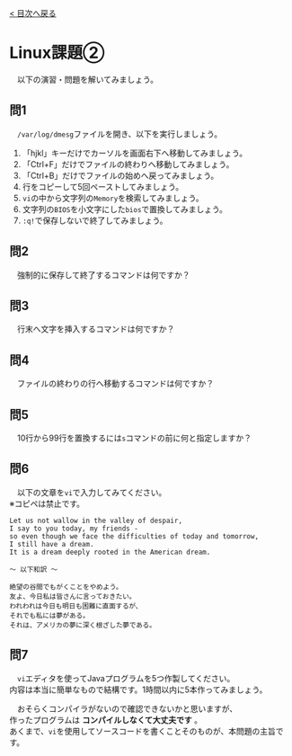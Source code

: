 [< 目次へ戻る](README.md#目次)

# Linux課題②
　以下の演習・問題を解いてみましょう。  


## 問1
　`/var/log/dmesg`ファイルを開き、以下を実行しましょう。  
1. 「hjkl」キーだけでカーソルを画面右下へ移動してみましょう。  
2. 「Ctrl+F」だけでファイルの終わりへ移動してみましょう。  
3. 「Ctrl+B」だけでファイルの始めへ戻ってみましょう。  
4. 行をコピーして5回ペーストしてみましょう。  
5. `vi`の中から文字列の`Memory`を検索してみましょう。  
6. 文字列の`BIOS`を小文字にした`bios`で置換してみましょう。  
7. `:q!`で保存しないで終了してみましょう。  


## 問2
　強制的に保存して終了するコマンドは何ですか？  


## 問3
　行末へ文字を挿入するコマンドは何ですか？  


## 問4
　ファイルの終わりの行へ移動するコマンドは何ですか？  


## 問5
　10行から99行を置換するには`s`コマンドの前に何と指定しますか？  


## 問6
　以下の文章を`vi`で入力してみてください。  
※コピペは禁止です。  

```text
Let us not wallow in the valley of despair, 
I say to you today, my friends - 
so even though we face the difficulties of today and tomorrow, 
I still have a dream. 
It is a dream deeply rooted in the American dream.

～ 以下和訳 ～

絶望の谷間でもがくことをやめよう。
友よ、今日私は皆さんに言っておきたい。
われわれは今日も明日も困難に直面するが、
それでも私には夢がある。
それは、アメリカの夢に深く根ざした夢である。
```


## 問7
　`vi`エディタを使ってJavaプログラムを5つ作製してください。  
内容は本当に簡単なもので結構です。1時間以内に5本作ってみましょう。  

　おそらくコンパイラがないので確認できないかと思いますが、  
作ったプログラムは **コンパイルしなくて大丈夫です** 。  
あくまで、`vi`を使用してソースコードを書くことそのものが、本問題の主旨です。  
